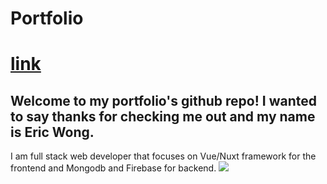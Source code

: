 # Portfolio

# <a href="ericcwong.com">link</a>

## Welcome to my portfolio's github repo! I wanted to say thanks for checking me out and my name is Eric Wong. <br>

I am full stack web developer that focuses on Vue/Nuxt framework for the frontend and Mongodb and Firebase for backend.
![](https://i.imgur.com/a6xGBHY.png)
